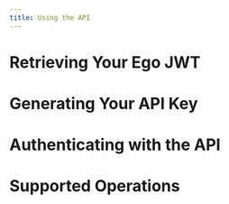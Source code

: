 ```yaml
---
title: Using the API
---
```


# Retrieving Your Ego JWT

# Generating Your API Key

# Authenticating with the API

# Supported Operations
